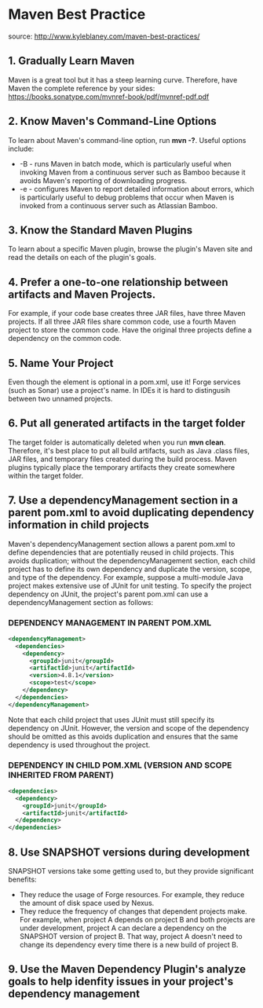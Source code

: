 # Maven Best Practice
source: http://www.kyleblaney.com/maven-best-practices/

## 1. Gradually Learn Maven
Maven is a great tool but it has a steep learning curve. Therefore, have Maven the complete reference by your sides:
https://books.sonatype.com/mvnref-book/pdf/mvnref-pdf.pdf

## 2. Know Maven's Command-Line Options
To learn about Maven's command-line option, run **mvn -?**. Useful options include:
- -B - runs Maven in batch mode, which is particularly useful when invoking Maven from a continuous server such as Bamboo because it avoids Maven's reporting of downloading progress.
- -e - configures Maven to report detailed information about errors, which is particularly useful to debug problems that occur when Maven is invoked from a continuous server such as Atlassian Bamboo.

## 3. Know the Standard Maven Plugins
To learn about a specific Maven plugin, browse the plugin's Maven site and read the details on each of the plugin's goals.

## 4. Prefer a one-to-one relationship between artifacts and Maven Projects.
For example, if your code base creates three JAR files, have three Maven projects. If all three JAR files share common code, use a fourth Maven project to store the common code. Have the original three projects define a dependency on the common code.

## 5. Name Your Project
Even though the <name data-preserve-html-node="true" data-preserve-html-node="true"> element is optional in a pom.xml, use it! Forge services (such as Sonar) use a project's name. In IDEs it is hard to distingusih between two unnamed projects.

## 6. Put all generated artifacts in the **target** folder
The target folder is automatically deleted when you run **mvn clean**. Therefore, it's best place to put all build artifacts, such as Java .class files, JAR files, and temporary files created during the build process. Maven plugins typically place the temporary artifacts they create somewhere within the target folder.

## 7. Use a **dependencyManagement** section in a parent **pom.xml** to avoid duplicating dependency information in child projects

Maven's dependencyManagement section allows a parent pom.xml to define dependencies that are potentially reused in child projects. This avoids duplication; without the dependencyManagement section, each child project has to define its own dependency and duplicate the version, scope, and type of the dependency. For example, suppose a multi-module Java project makes extensive use of JUnit for unit testing. To specify the project dependency on JUnit, the project's parent pom.xml can use a dependencyManagement section as follows:

### DEPENDENCY MANAGEMENT IN PARENT POM.XML
```xml
<dependencyManagement>
  <dependencies>
    <dependency>
      <groupId>junit</groupId>
      <artifactId>junit</artifactId>
      <version>4.8.1</version>
      <scope>test</scope>
    </dependency>
  </dependencies>
</dependencyManagement>
```
Note that each child project that uses JUnit must still specify its dependency on JUnit. However, the version and scope of the dependency should be omitted as this avoids duplication and ensures that the same dependency is used throughout the project.
### DEPENDENCY IN CHILD POM.XML (VERSION AND SCOPE INHERITED FROM PARENT)
```xml
<dependencies>
  <dependency>
    <groupId>junit</groupId>
    <artifactId>junit</artifactId>
  </dependency>
</dependencies>
```

## 8. Use SNAPSHOT versions during development
SNAPSHOT versions take some getting used to, but they provide significant benefits:
- They reduce the usage of Forge resources. For example, they reduce the amount of disk space used by Nexus.
- They reduce the frequency of changes that dependent projects make. For example, when project A depends on project B and both projects are under development, project A can declare a dependency on the SNAPSHOT version of project B. That way, project A doesn't need to change its dependency every time there is a new build of project B.

## 9. Use the Maven Dependency Plugin's analyze goals to help idenfity issues in your project's dependency management


